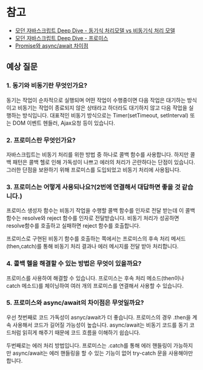 # 참고

- [모던 자바스크립트 Deep Dive - 동기식 처리모델 vs 비동기식 처리 모델](https://poiemaweb.com/js-async)
- [모던 자바스크립트 Deep Dive - 프로미스](https://poiemaweb.com/es6-promise)
- [Promise와 async/await 차이점](https://velog.io/@pilyeooong/Promise%EC%99%80-asyncawait-%EC%B0%A8%EC%9D%B4%EC%A0%90)

## 예상 질문

### 1. 동기와 비동기란 무엇인가요?

동기는 작업이 순차적으로 실행되며 어떤 작업이 수행중이면 다음 작업은 대기하는 방식이고 비동기는 작업이 종료되지 않은 상태라고 하더라도 대기하지 않고 다음 작업을 실행하는 방식입니다. 대표적인 비동기 방식으로는 Timer(setTimeout, setInterval) 또는 DOM 이벤트 헨들러, Ajax요청 등이 있습니다.

### 2. 프로미스란 무엇인가요?

자바스크립트는 비동기 처리를 위한 방법 중 하나로 콜백 함수를 사용합니다. 하지만 콜백 패턴은 콜백 헬로 인해 가독성이 나쁘고 에러의 처리가 곤란하다는 단점이 있습니다. 그러한 단점을 보완하기 위해 프로미스를 도입되었고 비동기 처리에 사용됩니다.

### 3. 프로미스는 어떻게 사용되나요?(2번에 연결해서 대답하면 좋을 것 같습니다.)

프로미스 생성자 함수는 비동기 작업을 수행할 콜백 함수를 인자로 전달 받는데 이 콜백 함수는 resolve와 reject 함수를 인자로 전달받습니다. 비동기 처리가 성공하면 resolve함수를 호출하고 실패하면 reject 함수를 호출합니다.

프로미스로 구현된 비동기 함수를 호출하는 쪽에서는 프로미스의 후속 처리 메서드(then,catch)를 통해 비동기 처리 결과나 에러 메시지를 전달 받아 처리합니다.

### 4. 콜백 헬을 해결할 수 있는 방법은 무엇이 있을까요?

프로미스를 사용하여 해결할 수 있습니다. 프로미스는 후속 처리 메소드(then이나 catch 메소드)를 체이닝하여 여러 개의 프로미스를 연결해서 사용할 수 있습니다.

### 5. 프로미스와 async/await의 차이점은 무엇일까요?

우선 첫번째로 코드 가독성이 asnyc/await가 더 좋습니다. 프로미스의 경우 .then을 계속 사용해서 코드가 길어질 가능성이 높습니다. async/await는 비동기 코드를 동기 코드처럼 읽히게 해주기 때문에 코드 흐름을 이해하기 쉽습니다.

두번째로는 에러 처리 방법입니다. 프로미스는 .catch를 통해 에러 핸들링이 가능하지만 async/await는 에러 핸들링을 할 수 있는 기능이 없어 try-catch 문을 사용해야만 합니다.
